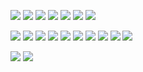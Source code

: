 <p>
  <a href="https://en.wikipedia.org/wiki/C_(programming_language)"><img src="https://img.shields.io/badge/C-A8B9CC?style=for-the-badge&logo=c&logoColor=white"></a>
  <a href="https://docs.microsoft.com/en-us/dotnet/csharp/"><img src="https://img.shields.io/badge/C%23-239120?style=for-the-badge&logo=c-sharp&logoColor=white"></a>
  <a href="https://isocpp.org/"><img src="https://img.shields.io/badge/C%2B%2B-00599C?style=for-the-badge&logo=c%2B%2B&logoColor=white"></a>
  <a href="https://www.python.org/"><img src="https://img.shields.io/badge/Python-3e809c?style=for-the-badge&logo=python&logoColor=white"></a>
  <a href="https://www.w3schools.com/Js/"><img src="https://img.shields.io/badge/Javascript-ffde32?style=for-the-badge&logo=javascript&logoColor=black"></a>
  <a href="https://www.compuphase.com/pawn/pawn.htm"><img src="https://img.shields.io/badge/Pawn-af932c?style=for-the-badge&logo=pawn&logoColor=white"></a>
  <a href="https://docs.godotengine.org/en/stable/tutorials/scripting/gdscript/gdscript_basics.html"><img src="https://img.shields.io/badge/GDScript-1c5b89?style=for-the-badge&logo=gdscript&logoColor=white"></a>
</p>
<p>
  <a href="https://code.visualstudio.com/"><img src="https://img.shields.io/badge/VSCode-007ACC?style=for-the-badge&logo=visual-studio-code&logoColor=white"></a>
  <a href="https://visualstudio.microsoft.com/"><img src="https://img.shields.io/badge/Visual%20Studio-5C2D91?style=for-the-badge&logo=visual-studio&logoColor=white"></a>
  <a href="https://git-scm.com/"><img src="https://img.shields.io/badge/Git-F05032?style=for-the-badge&logo=git&logoColor=white"></a>
  <a href="https://github.com/"><img src="https://img.shields.io/badge/GitHub-181717?style=for-the-badge&logo=github&logoColor=white"></a>
  <a href="https://www.microsoft.com/en-us/windows/"><img src="https://img.shields.io/badge/Windows-0078D6?style=for-the-badge&logo=windows&logoColor=white"></a>
  <a href="https://www.linux.org/"><img src="https://img.shields.io/badge/Linux-FCC624?style=for-the-badge&logo=linux&logoColor=black"></a>
  <a href="https://www.w3schools.com/sql/"><img src="https://img.shields.io/badge/SQL-4479A1?style=for-the-badge&logo=sql&logoColor=white"></a>
  <a href="https://hex-rays.com/ida-pro/"><img src="https://img.shields.io/badge/IDA%20Pro-283346?style=for-the-badge&logoColor=white"></a>
  <a href="https://www.heidisql.com/download.php"><img src="https://img.shields.io/badge/HeidiSQL-5ad976?style=for-the-badge&logoColor=white"></a>
  <a href="https://cmake.org/"><img src="https://img.shields.io/badge/CMake-e22f1e?style=for-the-badge&logoColor=white"></a>
</p>
<p>
  <a href="https://www.figma.com"><img src="https://img.shields.io/badge/Figma-8800e7?style=for-the-badge&logo=figma&logoColor=white"></a>
  <a href="https://www.canva.com"><img src="https://img.shields.io/badge/Canva-48cbcf?style=for-the-badge&logo=canva&logoColor=white"></a>
</p>
